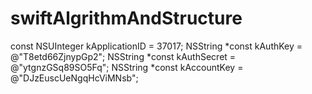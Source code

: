 # swiftAlgrithmAndStructure


const NSUInteger kApplicationID = 37017;
NSString *const kAuthKey        = @"T8etd66ZjnypGp2";
NSString *const kAuthSecret     = @"ytgnzGSq89SO5Fq";
NSString *const kAccountKey     = @"DJzEuscUeNgqHcViMNsb";